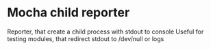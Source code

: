 # Mocha child reporter

Reporter, that create a child process with stdout to console
Useful for testing modules, that redirect stdout to /dev/null or logs
